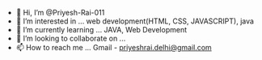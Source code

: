 - 👋 Hi, I’m @Priyesh-Rai-011
- 👀 I’m interested in ... web development(HTML, CSS, JAVASCRIPT), java
- 🌱 I’m currently learning ... JAVA, Web Development
- 💞️ I’m looking to collaborate on ...
- 📫 How to reach me ... Gmail - priyeshrai.delhi@gmail.com

<!---
Priyesh-Rai-011/Priyesh-Rai-011 is a ✨ special ✨ repository because its `README.md` (this file) appears on your GitHub profile.
You can click the Preview link to take a look at your changes.
--->
